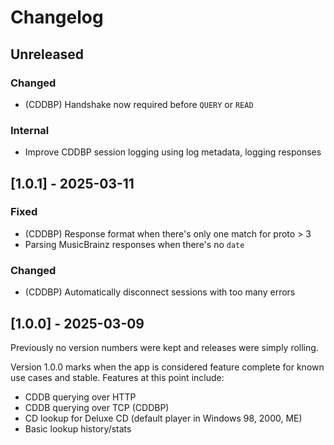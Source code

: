 # Changelog

<!--
Each new version should contain a heading with the version and release date.

Sub-headings should group changes by type. Types are:

* `Added`      - for new features.
* `Changed`    - for changes in existing functionality.
* `Deprecated` - for soon-to-be removed features.
* `Removed`    - for now removed features.
* `Fixed`      - for any bug fixes.
* `Security`   - in case of vulnerabilities.
-->


Unreleased
----------

### Changed

* (CDDBP) Handshake now required before `QUERY` or `READ`

### Internal

* Improve CDDBP session logging using log metadata, logging responses

[1.0.1] - 2025-03-11
--------------------

### Fixed

* (CDDBP) Response format when there's only one match for proto > 3
* Parsing MusicBrainz responses when there's no `date`

### Changed

* (CDDBP) Automatically disconnect sessions with too many errors

[1.0.0] - 2025-03-09
--------------------

Previously no version numbers were kept and releases were simply rolling.

Version 1.0.0 marks when the app is considered feature complete for known use cases
and stable. Features at this point include:

* CDDB querying over HTTP
* CDDB querying over TCP (CDDBP)
* CD lookup for Deluxe CD (default player in Windows 98, 2000, ME)
* Basic lookup history/stats
